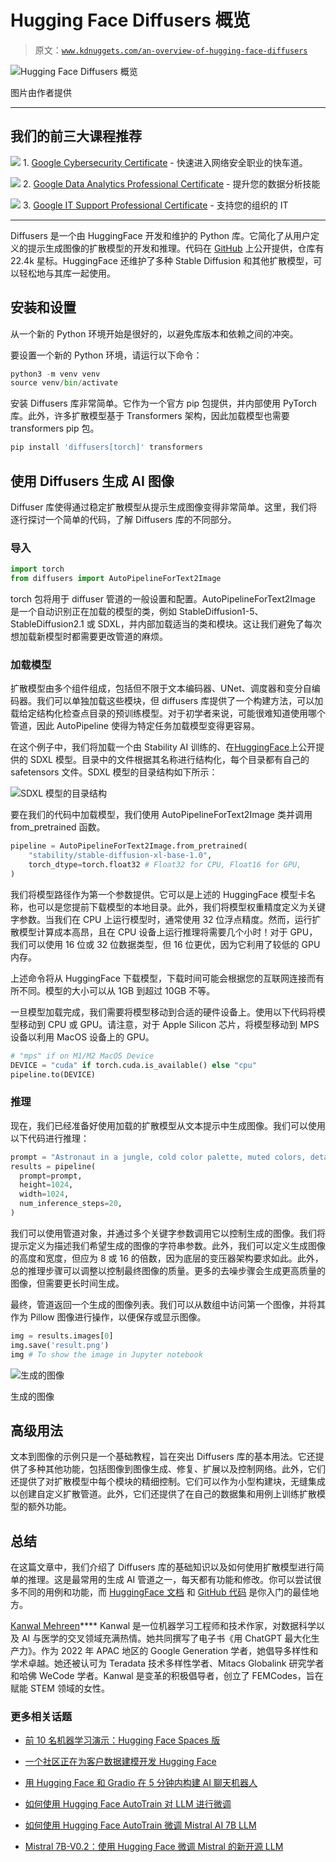 # Hugging Face Diffusers 概览

> 原文：[`www.kdnuggets.com/an-overview-of-hugging-face-diffusers`](https://www.kdnuggets.com/an-overview-of-hugging-face-diffusers)

![Hugging Face Diffusers 概览](img/f6108832a80f1123ece521a4c494e821.png)

图片由作者提供

* * *

## 我们的前三大课程推荐

![](img/0244c01ba9267c002ef39d4907e0b8fb.png) 1\. [Google Cybersecurity Certificate](https://www.kdnuggets.com/google-cybersecurity) - 快速进入网络安全职业的快车道。

![](img/e225c49c3c91745821c8c0368bf04711.png) 2\. [Google Data Analytics Professional Certificate](https://www.kdnuggets.com/google-data-analytics) - 提升您的数据分析技能

![](img/0244c01ba9267c002ef39d4907e0b8fb.png) 3\. [Google IT Support Professional Certificate](https://www.kdnuggets.com/google-itsupport) - 支持您的组织的 IT

* * *

Diffusers 是一个由 HuggingFace 开发和维护的 Python 库。它简化了从用户定义的提示生成图像的扩散模型的开发和推理。代码在 [GitHub](https://github.com/huggingface/diffusers) 上公开提供，仓库有 22.4k 星标。HuggingFace 还维护了多种 Stable Diffusion 和其他扩散模型，可以轻松地与其库一起使用。

## 安装和设置

从一个新的 Python 环境开始是很好的，以避免库版本和依赖之间的冲突。

要设置一个新的 Python 环境，请运行以下命令：

```py
python3 -m venv venv
source venv/bin/activate
```

安装 Diffusers 库非常简单。它作为一个官方 pip 包提供，并内部使用 PyTorch 库。此外，许多扩散模型基于 Transformers 架构，因此加载模型也需要 transformers pip 包。

```py
pip install 'diffusers[torch]' transformers
```

## 使用 Diffusers 生成 AI 图像

Diffuser 库使得通过稳定扩散模型从提示生成图像变得非常简单。这里，我们将逐行探讨一个简单的代码，了解 Diffusers 库的不同部分。

### 导入

```py
import torch
from diffusers import AutoPipelineForText2Image
```

torch 包将用于 diffuser 管道的一般设置和配置。AutoPipelineForText2Image 是一个自动识别正在加载的模型的类，例如 StableDiffusion1-5、StableDiffusion2.1 或 SDXL，并内部加载适当的类和模块。这让我们避免了每次想加载新模型时都需要更改管道的麻烦。

### 加载模型

扩散模型由多个组件组成，包括但不限于文本编码器、UNet、调度器和变分自编码器。我们可以单独加载这些模块，但 diffusers 库提供了一个构建方法，可以加载给定结构化检查点目录的预训练模型。对于初学者来说，可能很难知道使用哪个管道，因此 AutoPipeline 使得为特定任务加载模型变得更容易。

在这个例子中，我们将加载一个由 Stability AI 训练的、在[HuggingFace](https://huggingface.co/stabilityai/stable-diffusion-xl-base-1.0)上公开提供的 SDXL 模型。目录中的文件根据其名称进行结构化，每个目录都有自己的 safetensors 文件。SDXL 模型的目录结构如下所示：

![SDXL 模型的目录结构](img/13b6b0b3589de3e35e8729d6e8c7f19c.png)

要在我们的代码中加载模型，我们使用 AutoPipelineForText2Image 类并调用 from_pretrained 函数。

```py
pipeline = AutoPipelineForText2Image.from_pretrained(
	"stability/stable-diffusion-xl-base-1.0",
	torch_dtype=torch.float32 # Float32 for CPU, Float16 for GPU,  
) 
```

我们将模型路径作为第一个参数提供。它可以是上述的 HuggingFace 模型卡名称，也可以是您提前下载模型的本地目录。此外，我们将模型权重精度定义为关键字参数。当我们在 CPU 上运行模型时，通常使用 32 位浮点精度。然而，运行扩散模型计算成本高昂，且在 CPU 设备上运行推理将需要几个小时！对于 GPU，我们可以使用 16 位或 32 位数据类型，但 16 位更优，因为它利用了较低的 GPU 内存。

上述命令将从 HuggingFace 下载模型，下载时间可能会根据您的互联网连接而有所不同。模型的大小可以从 1GB 到超过 10GB 不等。

一旦模型加载完成，我们需要将模型移动到合适的硬件设备上。使用以下代码将模型移动到 CPU 或 GPU。请注意，对于 Apple Silicon 芯片，将模型移动到 MPS 设备以利用 MacOS 设备上的 GPU。

```py
# "mps" if on M1/M2 MacOS Device
DEVICE = "cuda" if torch.cuda.is_available() else "cpu"   
pipeline.to(DEVICE) 
```

### 推理

现在，我们已经准备好使用加载的扩散模型从文本提示中生成图像。我们可以使用以下代码进行推理：

```py
prompt = "Astronaut in a jungle, cold color palette, muted colors, detailed, 8k"
results = pipeline(
  prompt=prompt,
  height=1024,
  width=1024,
  num_inference_steps=20,
)
```

我们可以使用管道对象，并通过多个关键字参数调用它以控制生成的图像。我们将提示定义为描述我们希望生成的图像的字符串参数。此外，我们可以定义生成图像的高度和宽度，但应为 8 或 16 的倍数，因为底层的变压器架构要求如此。此外，总的推理步骤可以调整以控制最终图像的质量。更多的去噪步骤会生成更高质量的图像，但需要更长时间生成。

最终，管道返回一个生成的图像列表。我们可以从数组中访问第一个图像，并将其作为 Pillow 图像进行操作，以便保存或显示图像。

```py
img = results.images[0]
img.save('result.png')
img # To show the image in Jupyter notebook 
```

![生成的图像](img/d66a9e1aa7d812723bc97cbab89a52d4.png)

生成的图像

## 高级用法

文本到图像的示例只是一个基础教程，旨在突出 Diffusers 库的基本用法。它还提供了多种其他功能，包括图像到图像生成、修复、扩展以及控制网络。此外，它们还提供了对扩散模型中每个模块的精细控制。它们可以作为小型构建块，无缝集成以创建自定义扩散管道。此外，它们还提供了在自己的数据集和用例上训练扩散模型的额外功能。

## 总结

在这篇文章中，我们介绍了 Diffusers 库的基础知识以及如何使用扩散模型进行简单的推理。这是最常用的生成 AI 管道之一，每天都有功能和修改。你可以尝试很多不同的用例和功能，而 [HuggingFace 文档](https://huggingface.co/docs/diffusers/en/index) 和 [GitHub 代码](https://github.com/huggingface/diffusers) 是你入门的最佳地方。

**[](https://www.linkedin.com/in/kanwal-mehreen1/)**[Kanwal Mehreen](https://www.linkedin.com/in/kanwal-mehreen1/)**** Kanwal 是一位机器学习工程师和技术作家，对数据科学以及 AI 与医学的交叉领域充满热情。她共同撰写了电子书《用 ChatGPT 最大化生产力》。作为 2022 年 APAC 地区的 Google Generation 学者，她倡导多样性和学术卓越。她还被认可为 Teradata 技术多样性学者、Mitacs Globalink 研究学者和哈佛 WeCode 学者。Kanwal 是变革的积极倡导者，创立了 FEMCodes，旨在赋能 STEM 领域的女性。

### 更多相关话题

+   [前 10 名机器学习演示：Hugging Face Spaces 版](https://www.kdnuggets.com/2022/05/top-10-machine-learning-demos-hugging-face-spaces-edition.html)

+   [一个社区正在为客户数据建模开发 Hugging Face](https://www.kdnuggets.com/2022/08/objectiv-community-developing-hugging-face-customer-data-modeling.html)

+   [用 Hugging Face 和 Gradio 在 5 分钟内构建 AI 聊天机器人](https://www.kdnuggets.com/2023/06/build-ai-chatbot-5-minutes-hugging-face-gradio.html)

+   [如何使用 Hugging Face AutoTrain 对 LLM 进行微调](https://www.kdnuggets.com/how-to-use-hugging-face-autotrain-to-finetune-llms)

+   [如何使用 Hugging Face AutoTrain 微调 Mistral AI 7B LLM](https://www.kdnuggets.com/how-to-finetune-mistral-ai-7b-llm-with-hugging-face-autotrain)

+   [Mistral 7B-V0.2：使用 Hugging Face 微调 Mistral 的新开源 LLM](https://www.kdnuggets.com/mistral-7b-v02-fine-tuning-mistral-new-open-source-llm-with-hugging-face)
